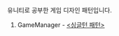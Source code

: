 유니티로 공부한 게임 디자인 패턴입니다.
1. GameManager - [<싱글턴 패턴>](https://github.com/kazzha/Game_Development_Patterns/blob/2441d9530f282fae9f9109013864bff091a16aed/GameManager.cs)
